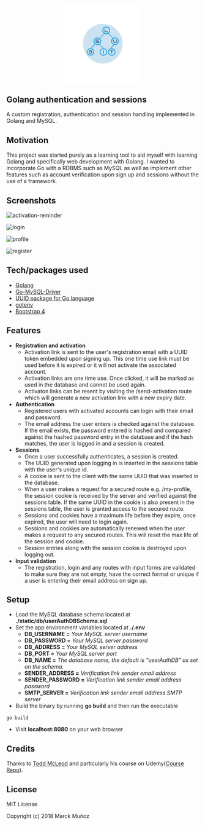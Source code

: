 <html>
    <p align="center" >
        <img width="40%" src="./static/images/lugbit_logo.png"/>
    </p>
</html>

## Golang authentication and sessions
A custom registration, authentication and session handling implemented in Golang and MySQL.

## Motivation
This project was started purely as a learning tool to aid myself with learning Golang and specifically web development with Golang. I wanted to incorporate Go with a RDBMS such as MySQL as well as implement other features such as account verification upon sign up and sessions without the use of a framework.
 
## Screenshots
![activation-reminder](https://user-images.githubusercontent.com/16932395/48658923-e191e480-ea9d-11e8-9c52-6b8500493798.PNG)

![login](https://user-images.githubusercontent.com/16932395/48658924-e22a7b00-ea9d-11e8-9f84-ce506945791e.PNG)

![profile](https://user-images.githubusercontent.com/16932395/48658925-e22a7b00-ea9d-11e8-849d-d51911e36475.PNG)

![register](https://user-images.githubusercontent.com/16932395/48658926-e22a7b00-ea9d-11e8-932d-132f79d86a7e.PNG)

## Tech/packages used
- [Golang](https://golang.org/)
- [Go-MySQL-Driver](github.com/go-sql-driver/mysql)
- [UUID package for Go language](https://github.com/satori/go.uuid)
- [gotenv](github.com/subosito/gotenv)
- [Bootstrap 4](https://getbootstrap.com/)

## Features
* **Registration and activation**
    - Activation link is sent to the user's registration email with a UUID token embedded upon signing up. This one time use link must be used before it is expired or it will not activate the associated account.
    - Activation links are one time use. Once clicked, it will be marked as used in the database and cannot be used again.
    - Activaton links can be resent by visiting the /send-activation route which will generate a new activation link with a new expiry date.
* **Authentication**
    - Registered users with activated accounts can login with their email and password.
    - The email address the user enters is checked against the database. If the email exists, the password entered is hashed and compared against the hashed password entry in the database and if the hash matches, the user is logged in and a session is created.
* **Sessions**
    - Once a user successfully authenticates, a session is created.
    - The UUID generated upon logging in is inserted in the sessions table with the user's unique id.
    - A cookie is sent to the client with the same UUID that was inserted in the database.
    - When a user makes a request for a secured route e.g. /my-profile, the session cookie is received by the server and verified against the sessions table. If the same UUID in the cookie is also present in the sessions table, the user is granted access to the secured route.
    - Sessions and cookies have a maximum life before they expire, once expired, the user will need to login again.
    - Sessions and cookies are automatically renewed when the user makes a request to any secured routes. This will reset the max life of the session and cookie.
    - Session entries along with the session cookie is destroyed upon logging out.
* **Input validation**
    - The registration, login and any routes with input forms are validated to make sure they are not empty, have the correct format or unique if a user is entering their email address on sign up.

## Setup
* Load the MySQL database schema located at **./static/db/userAuthDBSchema.sql**
* Set the app environment variables located at **./.env**
    - **DB_USERNAME =** _Your MySQL server username_
    - **DB_PASSWORD =** _Your MySQL server password_
    - **DB_ADDRESS =** _Your MySQL server address_
    - **DB_PORT =** _Your MySQL server port_ 
    - **DB_NAME =** _The database name, the default is "userAuthDB" as set on the schema._
    - **SENDER_ADDRESS =** _Verification link sender email address_
    - **SENDER_PASSWORD =** _Verification link sender email address password_
    - **SMTP_SERVER =** _Verification link sender email address SMTP server_
* Build the binary by running **go build** and then run the executable
```
go build

```
* Visit **localhost:8080** on your web browser

## Credits
Thanks to [Todd McLeod](https://github.com/GoesToEleven) and particularly his course on Udemy([Course Repo](https://github.com/GoesToEleven/golang-web-dev)).

## License
MIT License

Copyright (c) 2018 Marck Muñoz
